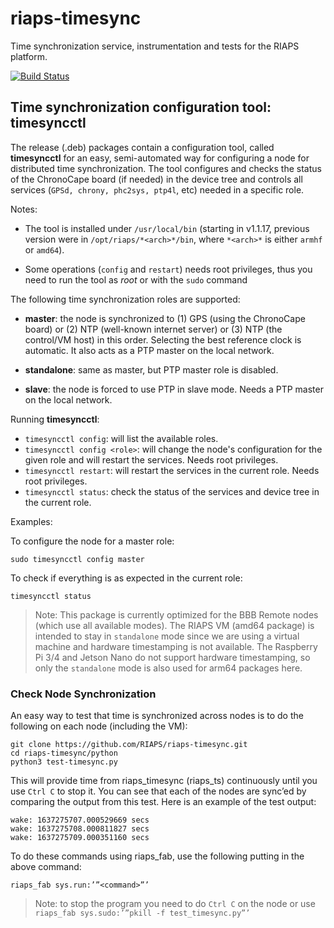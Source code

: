 # riaps-timesync

Time synchronization service, instrumentation and tests for the RIAPS platform.

[![Build Status](https://travis-ci.com/RIAPS/riaps-timesync.svg?token=QQcruvP29rqE9b8AjB5C&branch=master)](https://travis-ci.com/RIAPS/riaps-timesync)

## Time synchronization configuration tool: timesyncctl

The release (.deb) packages contain a configuration tool, called **timesyncctl** for an easy, semi-automated way for configuring a node for distributed time synchronization.
The tool configures and checks the status of the ChronoCape board (if needed) in the device tree and controls all services (`GPSd, chrony, phc2sys, ptp4l`, etc) needed
in a specific role.

Notes:

 - The tool is installed under `/usr/local/bin` (starting in v1.1.17, previous version were in `/opt/riaps/*<arch>*/bin`, where `*<arch>*` is either `armhf` or `amd64`).

 - Some operations (`config` and `restart`) needs root privileges, thus you need to run the tool as *root* or with the `sudo` command

The following time synchronization roles are supported:

 - **master**: the node is synchronized to (1) GPS (using the ChronoCape board) or (2) NTP (well-known internet server) or (3) NTP (the control/VM host) in this order. Selecting the best reference clock is automatic. It also acts as a PTP master on the local network.

 - **standalone**: same as master, but PTP master role is disabled.

 - **slave**: the node is forced to use PTP in slave mode. Needs a PTP master on the local network.

Running **timesyncctl**:

 - `timesyncctl config`: will list the available roles.
 - `timesyncctl config <role>`: will change the node's configuration for the given role and will restart the services. Needs root privileges.
 - `timesyncctl restart`: will restart the services in the current role. Needs root privileges.
 - `timesyncctl status`: check the status of the services and device tree in the current role.

Examples:

To configure the node for a master role:

    sudo timesyncctl config master

To check if everything is as expected in the current role:

    timesyncctl status

> Note: This package is currently optimized for the BBB Remote nodes (which use all available modes).  The RIAPS VM (amd64 package) is intended to stay in `standalone` mode since we are using a virtual machine and hardware timestamping is not available.  The Raspberry Pi 3/4 and Jetson Nano do not support hardware timestamping, so only the `standalone` mode is also used for arm64 packages here.

### Check Node Synchronization

An easy way to test that time is synchronized across nodes is to do the following on each node (including the VM):

```
git clone https://github.com/RIAPS/riaps-timesync.git
cd riaps-timesync/python
python3 test-timesync.py
```

This will provide time from riaps_timesync (riaps_ts) continuously until you use `Ctrl C` to stop it.  You can see that each of the nodes are sync’ed by comparing the output from this test.  Here is an example of the test output:

```
wake: 1637275707.000529669 secs
wake: 1637275708.000811827 secs
wake: 1637275709.000351160 secs
```

To do these commands using riaps_fab, use the following putting in the above command:

```riaps_fab sys.run:’”<command>”’```

>Note: to stop the program you need to do `Ctrl C` on the node or use `riaps_fab sys.sudo:’”pkill -f test_timesync.py”’`
